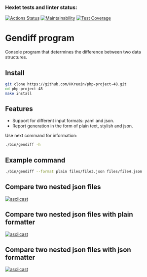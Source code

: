 ### Hexlet tests and linter status:

[![Actions Status](https://github.com/HKreoin/php-project-48/actions/workflows/hexlet-check.yml/badge.svg)](https://github.com/HKreoin/php-project-48/actions)
[![Maintainability](https://api.codeclimate.com/v1/badges/44bbb741ba8fbe2b9ec5/maintainability)](https://codeclimate.com/github/HKreoin/php-project-48/maintainability)
[![Test Coverage](https://api.codeclimate.com/v1/badges/44bbb741ba8fbe2b9ec5/test_coverage)](https://codeclimate.com/github/HKreoin/php-project-48/test_coverage)

# Gendiff program

Console program that determines the difference between two data structures.

## Install

```bash
git clone https://github.com/HKreoin/php-project-48.git
cd php-project-48
make install
```

## Features 

- Support for different input formats: yaml and json.
- Report generation in the form of plain text, stylish and json.

Use next command for information:

```sh
./bin/gendiff -h
```
## Example command

```sh
./bin/gendiff --format plain files/file3.json files/file4.json
```

## Compare two nested json files

[![asciicast](https://asciinema.org/a/H55unrEUiWzq37aFZimqONnw6.svg)](https://asciinema.org/a/H55unrEUiWzq37aFZimqONnw6)

## Compare two nested json files with plain formatter

[![asciicast](https://asciinema.org/a/XTbllubyNNTcSlW2V60PWOL8P.svg)](https://asciinema.org/a/XTbllubyNNTcSlW2V60PWOL8P)

## Compare two nested json files with json formatter

[![asciicast](https://asciinema.org/a/eRg1V3PQiR0h1wfZMu82L2RVp.svg)](https://asciinema.org/a/eRg1V3PQiR0h1wfZMu82L2RVp)
